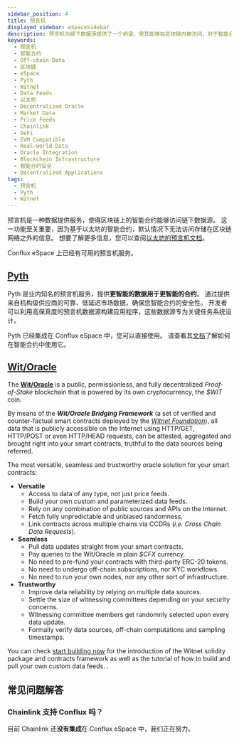 ```yaml
---
sidebar_position: 4
title: 预言机
displayed_sidebar: eSpaceSidebar
description: 预言机为链下数据源提供了一个桥梁，使其能够在区块链内被访问，对于智能合约来说是必不可少的。
keywords:
  - 预言机
  - 智能合约
  - Off-chain Data
  - 区块链
  - eSpace
  - Pyth
  - Witnet
  - Data Feeds
  - 以太坊
  - Decentralized Oracle
  - Market Data
  - Price Feeds
  - Chainlink
  - DeFi
  - EVM Compatible
  - Real-world Data
  - Oracle Integration
  - Blockchain Infrastructure
  - 智能合约安全
  - Decentralized Applications
tags:
  - 预言机
  - Pyth
  - Witnet
---
```


预言机是一种数据提供服务，使得区块链上的智能合约能够访问链下数据源。 这一功能至关重要，因为基于以太坊的智能合约，默认情况下无法访问存储在区块链网络之外的信息。 想要了解更多信息，您可以查阅[以太坊的预言机文档](https://ethereum.org/en/developers/docs/oracles/)。

Conflux eSpace 上已经有可用的预言机服务。

## [Pyth](https://pyth.network/)

Pyth 是业内知名的预言机服务，提供**更智能的数据用于更智能的合约**。 通过提供来自机构级供应商的可靠、低延迟市场数据，确保您智能合约的安全性。 开发者可以利用高保真度的预言机数据源构建应用程序，这些数据源专为关键任务系统设计。

Pyth 已经集成在 Conflux eSpace 中，您可以直接使用。 请查看其[文档](https://docs.pyth.network/documentation/pythnet-price-feeds/evm#mainnets)了解如何在智能合约中使用它。

## [Wit/Oracle](https://witnet.io/)

The **[Wit/Oracle](https://witnet.io)** is a public, permissionless, and fully decentralized _Proof-of-Stake_ blockchain that is powered by its own cryptocurrency, the _$WIT_ coin.

By means of the _**Wit/Oracle Bridging Framework**_ (a set of verified and counter-factual smart contracts deployed by the [_Witnet Foundation_](https://witnet.foundation)), all data that is publicly accessible on the Internet using HTTP/GET, HTTP/POST or even HTTP/HEAD requests, can be attested, aggregated and brought right into your smart contracts, truthful to the data sources being referred.

The most versatile, seamless and trustworthy oracle solution for your smart contracts:

- **Versatile**
  - Access to data of any type, not just price feeds.
  - Build your own custom and parameterized data feeds.
  - Rely on any combination of public sources and APIs on the Internet.
  - Fetch fully unpredictable and unbiased randomness.
  - Link contracts across multiple chains via CCDRs (_i.e. Cross Chain Data Requests_).
- **Seamless**
  - Pull data updates straight from your smart contracts.
  - Pay queries to the Wit/Oracle in plain _$CFX_ currency.
  - No need to pre-fund your contracts with third-party ERC-20 tokens.
  - No need to undergo off-chain subscriptions, nor KYC workflows.
  - No need to run your own nodes, nor any other sort of infrastructure.
- **Trustworthy**
  - Improve data reliability by relying on multiple data sources.
  - Settle the size of witnessing committees depending on your security concerns.
  - Witnessing committee members get randomnly selected upon every data update.
  - Formally verify data sources, off-chain computations and sampling timestamps.

You can check [start building now](https://medium.com/witnet/solidity-and-the-wit-oracle-852bc4b338c1) for the introduction of the Witnet solidity package and contracts framework as well as the tutorial of how to build and pull your own custom data feeds. .

## 常见问题解答

### Chainlink 支持 Conflux 吗？

目前 Chainlink 还**没有集成**在 Conflux eSpace 中，我们正在努力。
